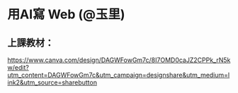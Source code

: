 # 用AI寫 Web (@玉里)

## 上課教材：
https://www.canva.com/design/DAGWFowGm7c/8I7OMD0caJZ2CPPk_rN5kw/edit?utm_content=DAGWFowGm7c&utm_campaign=designshare&utm_medium=link2&utm_source=sharebutton
